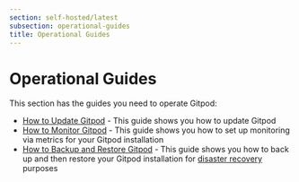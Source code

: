 ```yaml
---
section: self-hosted/latest
subsection: operational-guides
title: Operational Guides
---
```


<script context="module">
  export const prerender = true;
</script>

# Operational Guides

This section has the guides you need to operate Gitpod:

- [How to Update Gitpod](./updating) - This guide shows you how to update Gitpod
- [How to Monitor Gitpod](./monitoring) - This guide shows you how to set up monitoring via metrics for your Gitpod installation
- [How to Backup and Restore Gitpod](./backup-restore) - This guide shows you how to back up and then restore your Gitpod installation for [disaster recovery](./disaster-recovery) purposes
